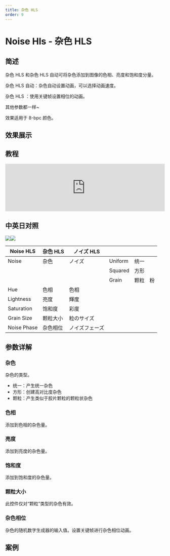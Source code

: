 ```yaml
---
title: 杂色 HLS
order: 9
---
```


# Noise Hls - 杂色 HLS

## 简述

杂色 HLS 和杂色 HLS 自动可将杂色添加到图像的色相、亮度和饱和度分量。

杂色 HLS 自动：杂色自动设置动画，可以选择动画速度。

杂色 HLS ：使用关键帧设置相位的动画。

其他参数都一样~

效果适用于 8-bpc 颜色。

## 效果展示

## 教程

<iframe src="https://player.bilibili.com/player.html?bvid=BV1e34y1X7Vj&page=36&high_quality=1" width="100%" allowfullscreen="allowfullscreen" frameborder="0"></iframe>

## 中英日对照

![](https://cdn.yuelili.com/20220103224644.png)![](https://cdn.yuelili.com/20220103224650.png)

| Noise HLS   | 杂色 HLS | ノイズ HLS     |         |      |     |
| ----------- | -------- | -------------- | ------- | ---- | --- |
| Noise       | 杂色     | ノイズ         | Uniform | 统一 |     |
|             |          |                | Squared | 方形 |     |
|             |          |                | Grain   | 颗粒 | 粉  |
| Hue         | 色相     | 色相           |         |      |     |
| Lightness   | 亮度     | 輝度           |         |      |     |
| Saturation  | 饱和度   | 彩度           |         |      |     |
| Grain Size  | 颗粒大小 | 粒のサイズ     |         |      |     |
| Noise Phase | 杂色相位 | ノイズフェーズ |         |      |     |

## 参数详解

### 杂色

杂色的类型。

- 统一：产生统一杂色
- 方形：创建高对比度杂色
- 颗粒：产生类似于胶片颗粒的颗粒状杂色

### 色相

添加到色相的杂色量。

### 亮度

添加到亮度的杂色量。

### 饱和度

添加到饱和度的杂色量。

### 颗粒大小

此控件仅对“颗粒”类型的杂色有效。

### 杂色相位

杂色的随机数字生成器的输入值。设置关键帧进行杂色相位动画。

## 案例
